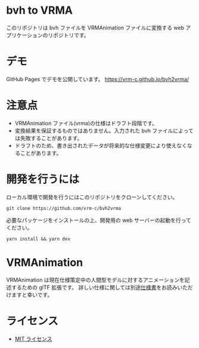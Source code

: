 # bvh to VRMA

このリポジトリは bvh ファイルを VRMAnimation ファイルに変換する web アプリケーションのリポジトリです。

# デモ

GitHub Pages でデモを公開しています。
https://vrm-c.github.io/bvh2vrma/

# 注意点

- VRMAnimation ファイル(vrma)の仕様はドラフト段階です。
- 変換結果を保証するものではありません。入力された bvh ファイルによっては失敗することがあります。
- ドラフトのため、書き出されたデータが将来的な仕様変更により使えなくなることがあります。

# 開発を行うには

ローカル環境で開発を行うにはこのリポジトリをクローンしてください。

```
git clone https://github.com/vrm-c/bvh2vrma
```

必要なパッケージをインストールの上、開発用の web サーバーの起動を行ってください。

```
yarn install && yarn dev
```

# VRMAnimation

VRMAnimation は現在仕様策定中の人間型モデルに対するアニメーションを記述するための glTF 拡張です。
詳しい仕様に関しては別途[仕様書](https://github.com/vrm-c/vrm-specification/blob/master/specification/VRMC_vrm_animation-1.0/README.ja.md)をお読みいただけますと幸いです。

# ライセンス

- [MIT ライセンス](./LICENSE.txt)
